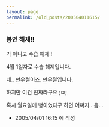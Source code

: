 ```yaml
---
layout: page
permalink: /old_posts/200504011615/
---
```


### 봉인 해제!!

가 아니고 수습 해제!!

4월 1일자로 수습 해제입니다.








<a name="55364_1"></a>네.. 만우절이죠. 만우절입니다.

하지만 이건 진짜라구요 ;ㅁ;

혹시 월요일에 뻥이었다구 하면 어쩌지.. 음...




- 2005/04/01 16:15 에 작성